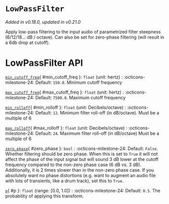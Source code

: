 # `LowPassFilter`

_Added in v0.18.0, updated in v0.21.0_

Apply low-pass filtering to the input audio of parametrized filter steepness (6/12/18... dB / octave).
Can also be set for zero-phase filtering (will result in a 6db drop at cutoff).

# LowPassFilter API

[`min_cutoff_freq`](#min_cutoff_freq){ #min_cutoff_freq }: `float` (unit: hertz)
:   :octicons-milestone-24: Default: `150.0`. Minimum cutoff frequency

[`max_cutoff_freq`](#max_cutoff_freq){ #max_cutoff_freq }: `float` (unit: hertz)
:   :octicons-milestone-24: Default: `7500.0`. Maximum cutoff frequency

[`min_rolloff`](#min_rolloff){ #min_rolloff }: `float` (unit: Decibels/octave)
:   :octicons-milestone-24: Default: `12`. Minimum filter roll-off (in dB/octave).
    Must be a multiple of 6

[`max_rolloff`](#max_rolloff){ #max_rolloff }: `float` (unit: Decibels/octave)
:   :octicons-milestone-24: Default: `24`. Maximum filter roll-off (in dB/octave)
    Must be a multiple of 6

[`zero_phase`](#zero_phase){ #zero_phase }: `bool`
:   :octicons-milestone-24: Default: `False`. Whether filtering should be zero phase.
    When this is set to `True` it will not affect the phase of the input signal but will
    sound 3 dB lower at the cutoff frequency compared to the non-zero phase case (6 dB
    vs. 3 dB). Additionally, it is 2 times slower than in the non-zero phase case. If
    you absolutely want no phase distortions (e.g. want to augment an audio file with
    lots of transients, like a drum track), set this to `True`.

[`p`](#p){ #p }: `float` (range: [0.0, 1.0])
:   :octicons-milestone-24: Default: `0.5`. The probability of applying this transform.
